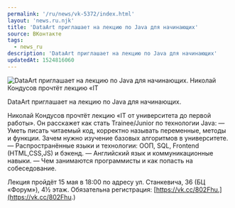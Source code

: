 ```yaml
---
permalink: '/ru/news/vk-5372/index.html'
layout: 'news.ru.njk'
title: 'DataArt приглашает на лекцию по Java для начинающих'
source: ВКонтакте
tags:
  - news_ru
description: 'DataArt приглашает на лекцию по Java для начинающих'
updatedAt: 1524816060
---
```

![DataArt приглашает на лекцию по Java для начинающих. Николай Кондусов прочтёт лекцию «IT](https://sun9-11.userapi.com/impf/c830108/v830108342/e10c4/mti6hIWKJYs.jpg?size=1280x883&quality=96&sign=cf7bf21a6e991cac6a231d72e27b756a&c_uniq_tag=bOp11oiNafiWLVsAVwCKjoqiL6xgpiS1GkOEMo9RQks&type=album)

DataArt приглашает на лекцию по Java для начинающих.

Николай Кондусов прочтёт лекцию «IT от университета до первой работы». Он расскажет как стать Trainee/Junior по технологии Java:
— Уметь писать читаемый код, корректно называть переменные, методы и функции. Зачем нужно изучение базовых алгоритмов в университете.
— Распространённые языки и технологии: ООП, SQL, Frontend (HTML,CSS,JS) и бэкенд.
— Английский язык и коммуникационные навыки.
— Чем занимаются программисты и как попасть на собеседование.

Лекция пройдёт 15 мая в 18:00 по адресу ул. Станкевича, 36 (БЦ «Форум»), 4½ этаж.
Обязательна регистрация: [https://vk.cc/802Fhu.](https://vk.cc/802Fhu.)
